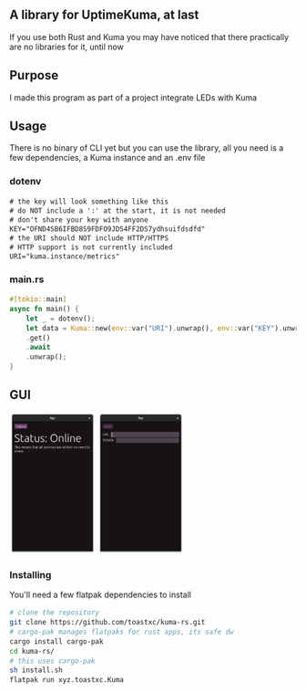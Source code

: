 ## A library for UptimeKuma, at last
If you use both Rust and Kuma you may have noticed that there practically are no libraries for it, until now

## Purpose
I made this program as part of a project integrate LEDs with Kuma

## Usage
There is no binary of CLI yet but you can use the library, all you need is a few dependencies, a Kuma instance and an .env file
### dotenv
```dotenv
# the key will look something like this
# do NOT include a ':' at the start, it is not needed
# don't share your key with anyone
KEY="OFND4SB6IFBD8S9FDFO9JDS4FF2DS7ydhsuifdsdfd"
# the URI should NOT include HTTP/HTTPS
# HTTP support is not currently included
URI="kuma.instance/metrics"
```
### main.rs
```rust
#[tokio::main]
async fn main() {
    let _ = dotenv();
    let data = Kuma::new(env::var("URI").unwrap(), env::var("KEY").unwrap())
    .get()
    .await
    .unwrap();
}
```

## GUI
<img src="https://github.com/toastxc/kuma-rs/blob/main/README_RESOURCES/img1.png" alt="Demo image 1" width="30%" height="30%">
<img src="https://github.com/toastxc/kuma-rs/blob/main/README_RESOURCES/img2.png" alt="Demo image 2" width="30%" height="30%">

### Installing
You'll need a few flatpak dependencies to install
```bash
# clone the repository
git clone https://github.com/toastxc/kuma-rs.git
# cargo-pak manages flatpaks for rust apps, its safe dw
cargo install cargo-pak
cd kuma-rs/
# this uses cargo-pak
sh install.sh
flatpak run xyz.toastxc.Kuma
```